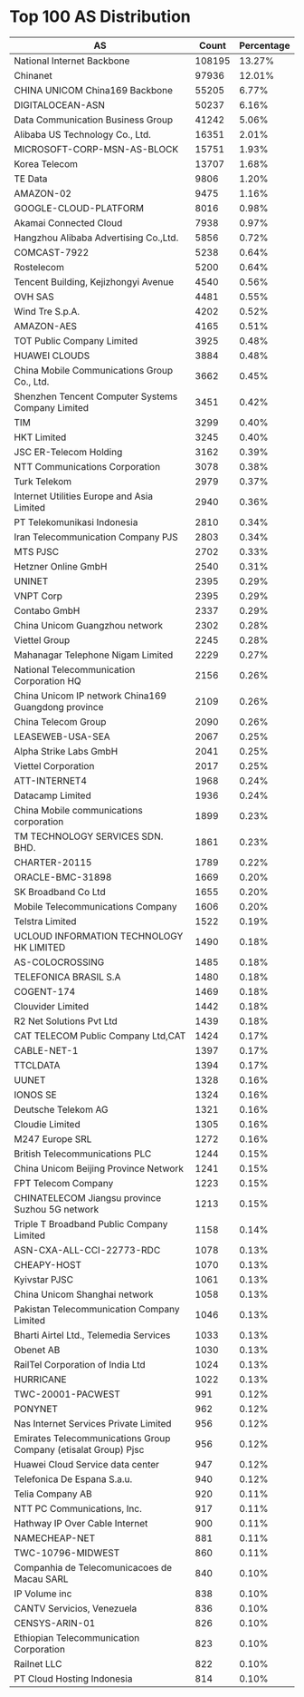 # Top 100 AS Distribution
| AS | Count | Percentage |
|----|----|----|
| National Internet Backbone | 108195 | 13.27% |
| Chinanet | 97936 | 12.01% |
| CHINA UNICOM China169 Backbone | 55205 | 6.77% |
| DIGITALOCEAN-ASN | 50237 | 6.16% |
| Data Communication Business Group | 41242 | 5.06% |
| Alibaba US Technology Co., Ltd. | 16351 | 2.01% |
| MICROSOFT-CORP-MSN-AS-BLOCK | 15751 | 1.93% |
| Korea Telecom | 13707 | 1.68% |
| TE Data | 9806 | 1.20% |
| AMAZON-02 | 9475 | 1.16% |
| GOOGLE-CLOUD-PLATFORM | 8016 | 0.98% |
| Akamai Connected Cloud | 7938 | 0.97% |
| Hangzhou Alibaba Advertising Co.,Ltd. | 5856 | 0.72% |
| COMCAST-7922 | 5238 | 0.64% |
| Rostelecom | 5200 | 0.64% |
| Tencent Building, Kejizhongyi Avenue | 4540 | 0.56% |
| OVH SAS | 4481 | 0.55% |
| Wind Tre S.p.A. | 4202 | 0.52% |
| AMAZON-AES | 4165 | 0.51% |
| TOT Public Company Limited | 3925 | 0.48% |
| HUAWEI CLOUDS | 3884 | 0.48% |
| China Mobile Communications Group Co., Ltd. | 3662 | 0.45% |
| Shenzhen Tencent Computer Systems Company Limited | 3451 | 0.42% |
| TIM | 3299 | 0.40% |
| HKT Limited | 3245 | 0.40% |
| JSC ER-Telecom Holding | 3162 | 0.39% |
| NTT Communications Corporation | 3078 | 0.38% |
| Turk Telekom | 2979 | 0.37% |
| Internet Utilities Europe and Asia Limited | 2940 | 0.36% |
| PT Telekomunikasi Indonesia | 2810 | 0.34% |
| Iran Telecommunication Company PJS | 2803 | 0.34% |
| MTS PJSC | 2702 | 0.33% |
| Hetzner Online GmbH | 2540 | 0.31% |
| UNINET | 2395 | 0.29% |
| VNPT Corp | 2395 | 0.29% |
| Contabo GmbH | 2337 | 0.29% |
| China Unicom Guangzhou network | 2302 | 0.28% |
| Viettel Group | 2245 | 0.28% |
| Mahanagar Telephone Nigam Limited | 2229 | 0.27% |
| National Telecommunication Corporation HQ | 2156 | 0.26% |
| China Unicom IP network China169 Guangdong province | 2109 | 0.26% |
| China Telecom Group | 2090 | 0.26% |
| LEASEWEB-USA-SEA | 2067 | 0.25% |
| Alpha Strike Labs GmbH | 2041 | 0.25% |
| Viettel Corporation | 2017 | 0.25% |
| ATT-INTERNET4 | 1968 | 0.24% |
| Datacamp Limited | 1936 | 0.24% |
| China Mobile communications corporation | 1899 | 0.23% |
| TM TECHNOLOGY SERVICES SDN. BHD. | 1861 | 0.23% |
| CHARTER-20115 | 1789 | 0.22% |
| ORACLE-BMC-31898 | 1669 | 0.20% |
| SK Broadband Co Ltd | 1655 | 0.20% |
| Mobile Telecommunications Company | 1606 | 0.20% |
| Telstra Limited | 1522 | 0.19% |
| UCLOUD INFORMATION TECHNOLOGY HK LIMITED | 1490 | 0.18% |
| AS-COLOCROSSING | 1485 | 0.18% |
| TELEFONICA BRASIL S.A | 1480 | 0.18% |
| COGENT-174 | 1469 | 0.18% |
| Clouvider Limited | 1442 | 0.18% |
| R2 Net Solutions Pvt Ltd | 1439 | 0.18% |
| CAT TELECOM Public Company Ltd,CAT | 1424 | 0.17% |
| CABLE-NET-1 | 1397 | 0.17% |
| TTCLDATA | 1394 | 0.17% |
| UUNET | 1328 | 0.16% |
| IONOS SE | 1324 | 0.16% |
| Deutsche Telekom AG | 1321 | 0.16% |
| Cloudie Limited | 1305 | 0.16% |
| M247 Europe SRL | 1272 | 0.16% |
| British Telecommunications PLC | 1244 | 0.15% |
| China Unicom Beijing Province Network | 1241 | 0.15% |
| FPT Telecom Company | 1223 | 0.15% |
| CHINATELECOM Jiangsu province Suzhou 5G network | 1213 | 0.15% |
| Triple T Broadband Public Company Limited | 1158 | 0.14% |
| ASN-CXA-ALL-CCI-22773-RDC | 1078 | 0.13% |
| CHEAPY-HOST | 1070 | 0.13% |
| Kyivstar PJSC | 1061 | 0.13% |
| China Unicom Shanghai network | 1058 | 0.13% |
| Pakistan Telecommunication Company Limited | 1046 | 0.13% |
| Bharti Airtel Ltd., Telemedia Services | 1033 | 0.13% |
| Obenet AB | 1030 | 0.13% |
| RailTel Corporation of India Ltd | 1024 | 0.13% |
| HURRICANE | 1022 | 0.13% |
| TWC-20001-PACWEST | 991 | 0.12% |
| PONYNET | 962 | 0.12% |
| Nas Internet Services Private Limited | 956 | 0.12% |
| Emirates Telecommunications Group Company (etisalat Group) Pjsc | 956 | 0.12% |
| Huawei Cloud Service data center | 947 | 0.12% |
| Telefonica De Espana S.a.u. | 940 | 0.12% |
| Telia Company AB | 920 | 0.11% |
| NTT PC Communications, Inc. | 917 | 0.11% |
| Hathway IP Over Cable Internet | 900 | 0.11% |
| NAMECHEAP-NET | 881 | 0.11% |
| TWC-10796-MIDWEST | 860 | 0.11% |
| Companhia de Telecomunicacoes de Macau SARL | 840 | 0.10% |
| IP Volume inc | 838 | 0.10% |
| CANTV Servicios, Venezuela | 836 | 0.10% |
| CENSYS-ARIN-01 | 826 | 0.10% |
| Ethiopian Telecommunication Corporation | 823 | 0.10% |
| Railnet LLC | 822 | 0.10% |
| PT Cloud Hosting Indonesia | 814 | 0.10% |
